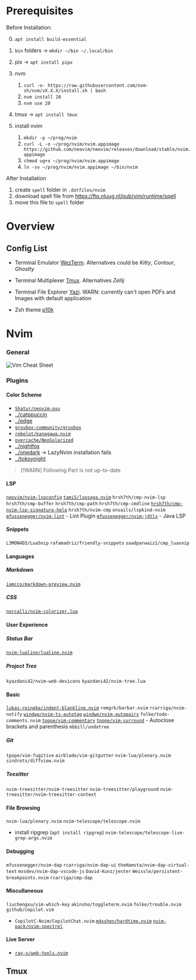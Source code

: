 # Prerequisites

Before Installation:


0. `apt install build-essential`
0. `bin` folders -> `mkdir ~/bin ~/.local/bin`

1. pix -> `apt install pipx`
2. nvm
    1. `curl -o- https://raw.githubusercontent.com/nvm-sh/nvm/vX.X.X/install.sh | bash`
    2. `nvm install 20`
    3. `nvm use 20`

3. tmux -> `apt install tmux`
4. install nvim
    1. `mkdir -p ~/prog/nvim`
    2. `curl -L -o ~/prog/nvim/nvim.appimage https://github.com/neovim/neovim/releases/download/stable/nvim.appimage`
    3. `chmod ug+x ~/prog/nvim/nvim.appimage`
    4. `ln -sv ~/prog/nvim/nvim.appimage ~/bin/nvim`

After Installation

1. create `spell` folder in `.dotfiles/nvim`
2. download spell file from <https://ftp.nluug.nl/pub/vim/runtime/spell>
3. move this file to `spell` folder

# Overview

## Config List

- Terminal Emulator [WezTerm](https://wezfurlong.org/wezterm/index.html). Alternatives could be *Kitty*, *Contour*, *Ghostty*
- Terminal Multiplexer [Tmux](https://github.com/tmux/tmux/wiki). Alternatives *Zellij*
- Terminal File Explorer [Yazi](https://yazi-rs.github.io/). WARN: currently can't open PDFs and Images with default application

- Zsh theme [p10k](https://github.com/romkatv/powerlevel10k)


# Nvim


### General

![Vim Cheat Sheet](http://www.viemu.com/vi-vim-cheat-sheet.gif)

### Plugins

#### Color Scheme

- [`Shatur/neovim-ayu`](https://github.com/Shatur/neovim-ayu)
- [../catppuccin]()
- [../edge](..)
- [`gruvbox-community/gruvbox`](https://github.com/gruvbox-community/gruvbox)
- [`rebelot/kanagawa.nvim`](https://github.com/rebelot/kanagawa.nvim)
- [`overcache/NeoSolarized`](https://github.com/overcache/NeoSolarized)
- [../nightfox](...)
- [../onedark](...) -> LazyNvim installation fails
- [../tokoynight](..)

> [!WARN]
> Following Part is not up-to-date

#### LSP

[`neovim/nvim-lspconfig`]('https://github.com/neovim/nvim-lspconfig')
[`tami5/lspsaga.nvim`]('https://github.com/tami5/lspsaga.nvim')
`hrsh7th/cmp-nvim-lsp`
`hrsh7th/cmp-buffer`
`hrsh7th/cmp-path`
`hrsh7th/cmp-cmdline`
[`hrsh7th/cmp-nvim-lsp-signature-help`](https://github.com/hrsh7th/cmp-nvim-lsp-signature-help)
`hrsh7th/nvim-cmp`
`onsails/lspkind-nvim`
[`mfussenegger/nvim-lint`](https://github.com/mfussenegger/nvim-lint) - Lint Plugin
[`mfussenegger/nvim-jdtls`](https://github.com/mfussenegger/nvim-jdtls) - Java LSP

#### Snippets

`L3MON4D3/LuaSnip`
`rafamadriz/friendly-snippets`
`saadparwaiz1/cmp_luasnip`

#### Languages

##### Markdown

[`iamcco/markdown-preview.nvim`](https://github.com/iamcco/markdown-preview.nvim)
##### CSS

[`norcalli/nvim-colorizer.lua`](https://github.com/norcalli/nvim-colorizer.lua)

#### User Experience

##### Status Bar

[`nvim-lualine/lualine.nvim`](https://github.com/nvim-lualine/lualine.nvim)

##### Project Tree
`kyazdani42/nvim-web-devicons`
`kyazdani42/nvim-tree.lua`

#### Basic

[`lukas-reineke/indent-blankline.nvim`](https://github.com/lukas-reineke/indent-blankline.nvim)
`romgrk/barbar.nvim`
`rcarriga/nvim-notify`
[`windwp/nvim-ts-autotag`](https://github.com/nvim-ts-rainbow)
[`windwp/nvim-autopairs`](http://github.com/nvim-autopairs)
`folke/todo-comments.nvim`
[`tpope/vim-commentary`](https://github.com/tpope/vim-commentary)
[`tpope/vim-surround`](https://github.com/vim-surround) - Autoclose brackets and parenthesis
`mbbill/undotree`

##### Git

`tpope/vim-fugitive`
`airblade/vim-gitgutter`
`nvim-lua/plenary.nvim`
`sindrets/diffview.nvim`

##### Teesitter

`nvim-treesitter/nvim-treesitter`
`nvim-treesitter/playground`
`nvim-treesitter/nvim-treesitter-context`

#### File Browsing

`nvim-lua/plenary.nvim`
`nvim-telescope/telescope.nvim`
* install ripgrep (`apt install ripgrep`)
`nvim-telescope/telescope-live-grep-args.nvim`

#### Debugging

`mfussenegger/nvim-dap`
`rcarriga/nvim-dap-ui`
`theHamsta/nvim-dap-virtual-text`
`mxsdev/nvim-dap-vscode-js`
`David-Kunz/jester`
`Weissle/persistent-breakpoints.nvim`
`rcarriga/cmp-dap`

#### Miscullaneous

`liuchengxu/vim-which-key`
`akinsho/toggleterm.nvim`
`folke/trouble.nvim`
`github/copilot.vim`
* `CopilotC-Nvim/CopilotChat.nvim`
[`m4xshen/hardtime.nvim`](https://github.com/m4xshen/hardtime.nvim)
[`nvim-pack/nvim-spectrel`](https://github.com/nvim-pack/nvim-spectre)

#### Live Server
* [`ray-x/web-tools.nvim`](https://github.com/ray-x/web-tools.nvim)

## Tmux
